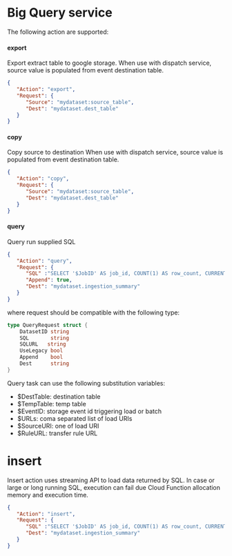 # Big Query service

The following action are supported:

#### export

Export extract table to google storage.
When use with dispatch service, source value is populated from event destination table.


```json
{
   "Action": "export",
   "Request": {
      "Source": "mydataset:source_table",
      "Dest": "mydataset.dest_table"
   }
}
```



#### copy

Copy source to destination
When use with dispatch service, source value is populated from event destination table.

```json
{
   "Action": "copy",
   "Request": {
      "Source": "mydataset:source_table",
      "Dest": "mydataset.dest_table"
   }
}
```



#### query

Query run supplied SQL

```json
{
   "Action": "query",
   "Request": {
      "SQL" :"SELECT '$JobID' AS job_id, COUNT(1) AS row_count, CURRENT_TIMESTAMP() AS completed FROM $DestTable",
      "Append": true,
      "Dest": "mydataset.ingestion_summary"
   }
}
```

where request should be compatible with the following type:


```go
type QueryRequest struct {
	DatasetID string
	SQL       string
	SQLURL   string
	UseLegacy bool
	Append    bool
	Dest      string
}
```

Query task can use the following substitution variables:

- $DestTable: destination table
- $TempTable: temp table
- $EventID: storage event id triggering load or batch
- $URLs: coma separated list of load URIs
- $SourceURI: one of load URI
- $RuleURL: transfer rule URL


# insert

Insert action uses streaming API to load data returned by SQL.
In case or large or long running  SQL, execution can fail due Cloud Function allocation memory and execution time.

```json
{
   "Action": "insert",
   "Request": {
      "SQL" :"SELECT '$JobID' AS job_id, COUNT(1) AS row_count, CURRENT_TIMESTAMP() AS completed FROM $DestTable",
      "Dest": "mydataset.ingestion_summary"
   }
}
```
